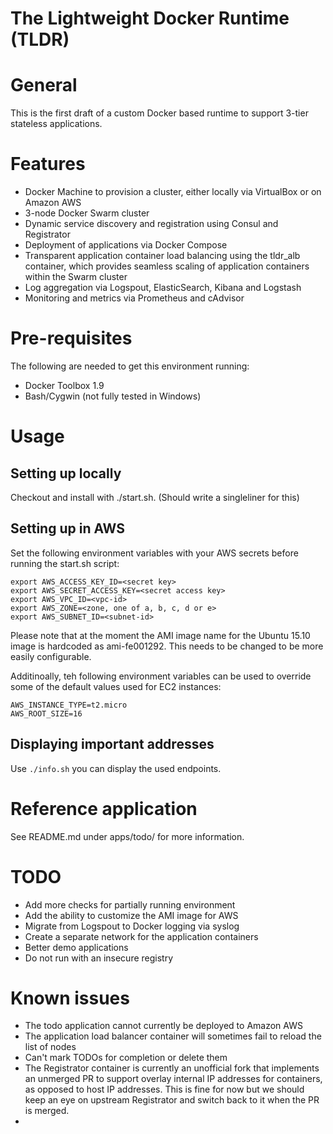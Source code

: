 # The Lightweight Docker Runtime (TLDR)

# General

This is the first draft of a custom Docker based runtime to support 3-tier stateless applications.

# Features

- Docker Machine to provision a cluster, either locally via VirtualBox or on Amazon AWS
- 3-node Docker Swarm cluster
- Dynamic service discovery and registration using Consul and Registrator
- Deployment of applications via Docker Compose
- Transparent application container load balancing using the tldr_alb container, which provides seamless scaling of application containers within the Swarm cluster
- Log aggregation via Logspout, ElasticSearch, Kibana and Logstash 
- Monitoring and metrics via Prometheus and cAdvisor

# Pre-requisites

The following are needed to get this environment running:

- Docker Toolbox 1.9
- Bash/Cygwin (not fully tested in Windows)

# Usage

## Setting up locally

Checkout and install with ./start.sh. (Should write a singleliner for this)

## Setting up in AWS

Set the following environment variables with your AWS secrets before running the start.sh script:

```
export AWS_ACCESS_KEY_ID=<secret key>
export AWS_SECRET_ACCESS_KEY=<secret access key>
export AWS_VPC_ID=<vpc-id>
export AWS_ZONE=<zone, one of a, b, c, d or e>
export AWS_SUBNET_ID=<subnet-id>
```

Please note that at the moment the AMI image name for the Ubuntu 15.10 image is hardcoded as ami-fe001292. This needs to be changed to be more easily configurable.

Additinoally, teh following environment variables can be used to override some of the default values used for EC2 instances:

```
AWS_INSTANCE_TYPE=t2.micro
AWS_ROOT_SIZE=16
```

## Displaying important addresses

Use `./info.sh` you can display the used endpoints.

# Reference application

See README.md under apps/todo/ for more information.

# TODO

- Add more checks for partially running environment
- Add the ability to customize the AMI image for AWS
- Migrate from Logspout to Docker logging via syslog
- Create a separate network for the application containers
- Better demo applications
- Do not run with an insecure registry

# Known issues

- The todo application cannot currently be deployed to Amazon AWS
- The application load balancer container will sometimes fail to reload the list of nodes 
- Can't mark TODOs for completion or delete them
- The Registrator container is currently an unofficial fork that implements an unmerged PR to support overlay internal IP addresses for containers, as opposed to host IP addresses. This is fine for now but we should keep an eye on upstream Registrator and switch back to it when the PR is merged.
-